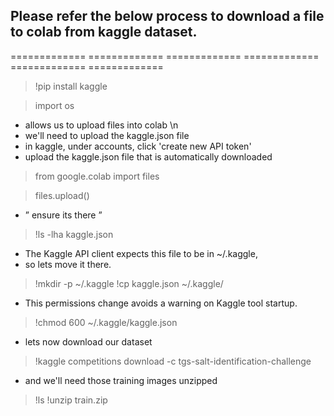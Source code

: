 ## Please refer the below process to download a file to colab from kaggle dataset.
============= ============= ============= ============= ============= ============= 

> !pip install kaggle

> import os

- allows us to upload files into colab \n
- we'll need to upload the kaggle.json file
- in kaggle, under accounts, click 'create new API token'
- upload the kaggle.json file that is automatically downloaded

> from google.colab import files

> files.upload()

- ” ensure its there ”

> !ls -lha kaggle.json

 - The Kaggle API client expects this file to be in ~/.kaggle,
 - so lets move it there.

> !mkdir -p ~/.kaggle
> !cp kaggle.json ~/.kaggle/

- This permissions change avoids a warning on Kaggle tool startup.

> !chmod 600 ~/.kaggle/kaggle.json

- lets now download our dataset

> !kaggle competitions download -c tgs-salt-identification-challenge 

- and we'll need those training images unzipped

> !ls
> !unzip train.zip

